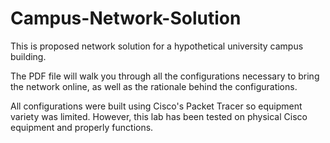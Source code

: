 # Campus-Network-Solution
This is proposed network solution for a hypothetical university campus building.

The PDF file will walk you through all the configurations necessary to bring the network online, as well as the rationale behind the configurations.

All configurations were built using Cisco's Packet Tracer so equipment variety was limited. However, this lab has been tested on physical Cisco equipment and properly functions. 
